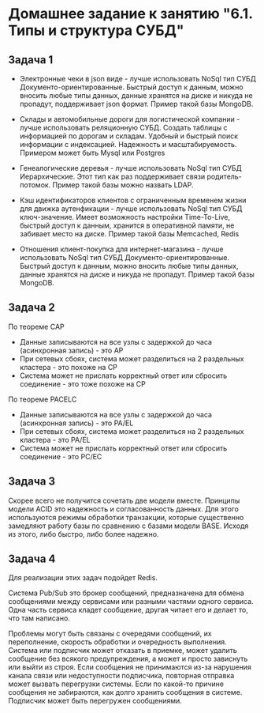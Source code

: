 # Домашнее задание к занятию "6.1. Типы и структура СУБД"

## Задача 1

- Электронные чеки в json виде - лучше использовать NoSql тип СУБД Документо-ориентированные.
Быстрый доступ к данным, можно вносить любые типы данных, 
  данные хранятся на диске и никуда не пропадут, поддерживает json формат.
Пример такой базы MongoDB.
  

- Склады и автомобильные дороги для логистической компании - 
лучше использовать реляционную СУБД. Создать таблицы с информацией по дорогам и складам.
Удобный и быстрый поиск информации с индексацией. Надежность и масштабируемость.  
Примером может быть Mysql или Postgres  


- Генеалогические деревья - лучше использовать NoSql тип СУБД Иерархические. 
Этот тип как раз поддерживает связи родитель-потомок.
Пример такой базы можно назвать LDAP.
  
  
- Кэш идентификаторов клиентов с ограниченным временем жизни для движка аутенфикации - 
лучше использовать NoSql тип СУБД ключ-значение. Имеет возможность настройки Time-To-Live,
быстрый доступ к данным, хранится в оперативной памяти, не забивает место на диске.
Пример такой базы Memcached, Redis
  
  
- Отношения клиент-покупка для интернет-магазина - лучше использовать NoSql тип СУБД Документо-ориентированные.
Быстрый доступ к данным, можно вносить любые типы данных, данные хранятся на диске и никуда не пропадут.
Пример такой базы MongoDB.
  

## Задача 2

По теореме CAP
- Данные записываются на все узлы с задержкой до часа (асинхронная запись) - 
это AP
- При сетевых сбоях, система может разделиться на 2 раздельных кластера - 
это похоже на CP
- Система может не прислать корректный ответ или сбросить соединение - 
это тоже похоже на CP


По теореме PACELC

- Данные записываются на все узлы с задержкой до часа (асинхронная запись) - 
это PA/EL
- При сетевых сбоях, система может разделиться на 2 раздельных кластера - 
это PA/EL
- Система может не прислать корректный ответ или сбросить соединение - 
это PC/EC 


## Задача 3

Скорее всего не получится сочетать две модели вместе. 
Принципы модели ACID это надежность и согласованность
данных. Для этого используются режимы обработки транзакции, которые существенно 
замедляют работу базы по сравнению с базами модели BASE.
Исходя из этого, либо быстро, либо более надежно.

## Задача 4

Для реализации этих задач подойдет Redis. 

Система Pub/Sub это брокер сообщений, предназначена для обмена сообщениями между 
сервисами или разными частями одного сервиса.
Одна часть сервиса кладет сообщение, другая читает его и делает то, 
что там написано.

Проблемы могут быть связаны с очередями сообщений, их переполнение, 
скорость обработки и очередность выполнения.
Система или подписчик может отказать в приемке, может удалить сообщение без всякого предупреждения, а может и просто зависнуть или выйти из строя.
Если сообщения не принимаются из-за нарушения канала связи или 
недоступности подписчика, повторная отправка может вызвать перегрузки системы.
Если по какой-то причине сообщения не забираются, как долго хранить сообщения в системе.
Подписчик может быть перегружен сообщениями.


